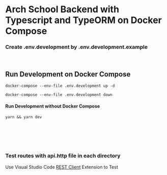 # Arch School Backend with Typescript and TypeORM on Docker Compose

### Create .env.development by .env.development.example

<br>

## Run Development on Docker Compose

`docker-compose --env-file .env.development up -d`
<br>

`docker-compose --env-file .env.development down`

#### Run Development without Docker Compose

`yarn && yarn dev`


<br>
<br>
<br>
<br>

### Test routes with api.http file in each directory

Use Visual Studio Code [REST Client](https://marketplace.visualstudio.com/items?itemName=humao.rest-client "REST Client") Extension to Test
